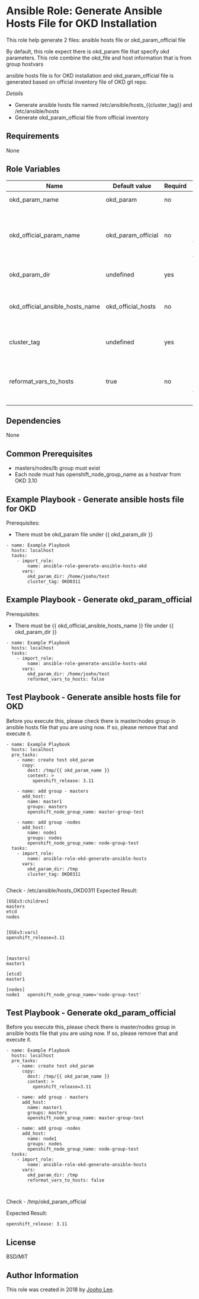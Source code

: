 Ansible Role: Generate Ansible Hosts File for OKD Installation
=========

This role help generate 2 files: ansible hosts file or okd_param_official file

By default, this role expect there is okd_param file that specify okd parameters. This role combine the okd_file and host information that is from group hostvars

ansible hosts file is for OKD installation and okd_param_official file is generated based on official inventory file of OKD git repo.

*Details*
- Generate ansible hosts file named /etc/ansible/hosts_{{cluster_tag}} and /etc/ansible/hosts
- Generate okd_param_official file from official inventory

Requirements
------------
None

Role Variables
--------------

| Name                            | Default value      | Requird | Description                                                                     |
| ------------------------------- | ------------------ | ------- | ------------------------------------------------------------------------------- |
| okd_param_name                  | okd_param          | no      | okd param file name                                                             |
| okd_official_param_name         | okd_param_official | no      | okd official param file name that is converted from official ansible hosts file |
| okd_param_dir                   | undefined          | yes     | Directory path where okd param file is                                          |
| okd_official_ansible_hosts_name | okd_official_hosts | no      | official ansible hosts file name. It will be stored uder okd_param_dir          |
| cluster_tag                     | undefined          | yes     | For backup, need to specify tag (ex OKD0311)                                    |
| reformat_vars_to_hosts          | true               | no      | Set false if you want to convert official hosts file to varible style           |




Dependencies
------------

None


Common Prerequisites
--------------------

- masters/nodes/lb group must exist
- Each node must has openshift_node_group_name as a hostvar from OKD 3.10

Example Playbook - Generate ansible hosts file for OKD
----------------

Prerequisites:
- There must be okd_param file under {{ okd_param_dir }}

~~~
- name: Example Playbook
  hosts: localhost
  tasks:
    - import_role:
        name: ansible-role-generate-ansible-hosts-okd
      vars:
        okd_param_dir: /home/jooho/test
        cluster_tag: OKD0311
~~~



Example Playbook - Generate okd_param_official
----------------

Prerequisites:
- There must be {{ okd_official_ansible_hosts_name }} file under {{ okd_param_dir }}

~~~
- name: Example Playbook
  hosts: localhost
  tasks:
    - import_role:
        name: ansible-role-generate-ansible-hosts-okd
      vars:
        okd_param_dir: /home/jooho/test
        reformat_vars_to_hosts: false
~~~

Test Playbook - Generate ansible hosts file for OKD
-------------

Before you execute this, please check there is master/nodes group in ansible hosts file  that you are using now.
If so, please remove that and execute it.

```
- name: Example Playbook
  hosts: localhost
  pre_tasks:
    - name: create test okd_param
      copy:
        dest: /tmp/{{ okd_param_name }}
        content: >
          openshift_release: 3.11

    - name: add group - masters
      add_host:
        name: master1
        groups: masters
        openshift_node_group_name: master-group-test

    - name: add group -nodes
      add_host:
        name: node1
        groups: nodes
        openshift_node_group_name: node-group-test
  tasks:
    - import_role:
        name: ansible-role-okd-generate-ansible-hosts
      vars:
        okd_param_dir: /tmp
        cluster_tag: OKD0311


```
Check - /etc/ansible/hosts_OKD0311
Expected Result:
```
[OSEv3:children]
masters
etcd
nodes


[OSEv3:vars]
openshift_release=3.11



[masters]
master1

[etcd]
master1

[nodes]
node1   openshift_node_group_name='node-group-test'

```


Test Playbook - Generate okd_param_official
-------------

Before you execute this, please check there is master/nodes group in ansible hosts file  that you are using now.
If so, please remove that and execute it.

```
- name: Example Playbook
  hosts: localhost
  pre_tasks:
    - name: create test okd_param
      copy:
        dest: /tmp/{{ okd_param_name }}
        content: >
          openshift_release=3.11

    - name: add group - masters
      add_host:
        name: master1
        groups: masters
        openshift_node_group_name: master-group-test

    - name: add group -nodes
      add_host:
        name: node1
        groups: nodes
        openshift_node_group_name: node-group-test
  tasks:
    - import_role:
        name: ansible-role-okd-generate-ansible-hosts
      vars:
        okd_param_dir: /tmp
        reformat_vars_to_hosts: false



```
Check - /tmp/okd_param_official

Expected Result:
```
openshift_release: 3.11

```



License
-------

BSD/MIT

Author Information
------------------

This role was created in 2018 by [Jooho Lee](http://github.com/jooho).
